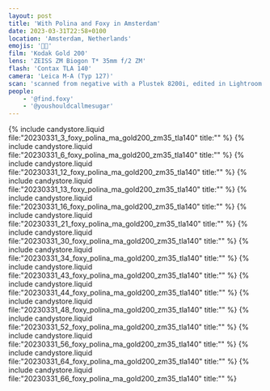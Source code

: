 ```yaml
---
layout: post
title: 'With Polina and Foxy in Amsterdam'
date: 2023-03-31T22:58+0100
location: 'Amsterdam, Netherlands'
emojis: '🔞👯'
film: 'Kodak Gold 200'
lens: 'ZEISS ZM Biogon T* 35mm f/2 ZM'
flash: 'Contax TLA 140'
camera: 'Leica M-A (Typ 127)'
scan: 'scanned from negative with a Plustek 8200i, edited in Lightroom'
people: 
    - '@find.foxy'
    - '@youshouldcallmesugar'
---
```


{% include candystore.liquid file:"20230331_3_foxy_polina_ma_gold200_zm35_tla140" title:"" %}
{% include candystore.liquid file:"20230331_6_foxy_polina_ma_gold200_zm35_tla140" title:"" %}
{% include candystore.liquid file:"20230331_12_foxy_polina_ma_gold200_zm35_tla140" title:"" %}
{% include candystore.liquid file:"20230331_13_foxy_polina_ma_gold200_zm35_tla140" title:"" %}
{% include candystore.liquid file:"20230331_16_foxy_polina_ma_gold200_zm35_tla140" title:"" %}
{% include candystore.liquid file:"20230331_21_foxy_polina_ma_gold200_zm35_tla140" title:"" %}
{% include candystore.liquid file:"20230331_30_foxy_polina_ma_gold200_zm35_tla140" title:"" %}
{% include candystore.liquid file:"20230331_34_foxy_polina_ma_gold200_zm35_tla140" title:"" %}
{% include candystore.liquid file:"20230331_43_foxy_polina_ma_gold200_zm35_tla140" title:"" %}
{% include candystore.liquid file:"20230331_44_foxy_polina_ma_gold200_zm35_tla140" title:"" %}
{% include candystore.liquid file:"20230331_48_foxy_polina_ma_gold200_zm35_tla140" title:"" %}
{% include candystore.liquid file:"20230331_52_foxy_polina_ma_gold200_zm35_tla140" title:"" %}
{% include candystore.liquid file:"20230331_56_foxy_polina_ma_gold200_zm35_tla140" title:"" %}
{% include candystore.liquid file:"20230331_64_foxy_polina_ma_gold200_zm35_tla140" title:"" %}
{% include candystore.liquid file:"20230331_66_foxy_polina_ma_gold200_zm35_tla140" title:"" %}